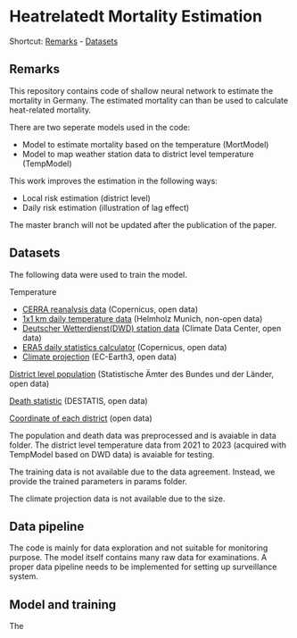 # Heatrelatedt Mortality Estimation

Shortcut: [Remarks](https://github.com/ClimSocAna/Heat-Mortality#Remarks) - [Datasets](https://github.com/ClimSocAna/Heat-Mortality#Datasets)

## Remarks

This repository contains code of shallow neural network to estimate the mortality in Germany. The estimated mortality can than be used to calculate heat-related mortality.

There are two seperate models used in the code:
- Model to estimate mortality based on the temperature (MortModel)
- Model to map weather station data to district level temperature (TempModel)

This work improves the estimation in the following ways:
- Local risk estimation (district level)
- Daily risk estimation (illustration of lag effect)

The master branch will not be updated after the publication of the paper.

## Datasets

The following data were used to train the model.

Temperature
- [CERRA reanalysis data](https://cds.climate.copernicus.eu/cdsapp#!/dataset/reanalysis-cerra-single-levels?tab=overview) (Copernicus, open data)
- [1x1 km daily temperature data](https://doi.org/10.1016/j.envres.2022.115062) (Helmholz Munich, non-open data)
- [Deutscher Wetterdienst(DWD) station data](https://www.dwd.de/DE/klimaumwelt/cdc/cdc_node.html) (Climate Data Center, open data)
- [ERA5 daily statistics calculator](https://cds.climate.copernicus.eu/cdsapp#!/software/app-c3s-daily-era5-statistics?tab=overview) (Copernicus, open data)
- [Climate projection](https://aims2.llnl.gov/search) (EC-Earth3, open data)

[District level population](https://www.regionalstatistik.de/genesis/online?operation=statistic&levelindex=0&levelid=1705590504131&code=12411#abreadcrumb) (Statistische Ämter des Bundes und der Länder, open data)

[Death statistic](https://www.destatis.de/DE/Themen/Gesellschaft-Umwelt/Bevoelkerung/Sterbefaelle-Lebenserwartung/Tabellen/sonderauswertung-sterbefaelle.html) (DESTATIS, open data)

[Coordinate of each district](https://public.opendatasoft.com/explore/dataset/georef-germany-kreis/information/?disjunctive.lan_code&disjunctive.lan_name&disjunctive.krs_code&disjunctive.krs_name&disjunctive.krs_name_short&sort=year&location=6,51.32946,10.45403&basemap=jawg.light) (open data)

The population and death data was preprocessed and is avaiable in data folder. The district level temperature data from 2021 to 2023 (acquired with TempModel based on DWD data) is avaiable for testing.

The training data is not available due to the data agreement. Instead, we provide the trained parameters in params folder.

The climate projection data is not available due to the size.

## Data pipeline

The code is mainly for data exploration and not suitable for monitoring purpose. The model itself contains many raw data for examinations. A proper data pipeline needs to be implemented for setting up surveillance system.

## Model and training

The 
